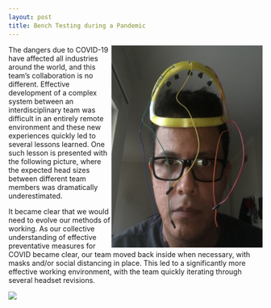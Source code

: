 ```yaml
---
layout: post
title: Bench Testing during a Pandemic
---
```

<img src="/photos/smallhat.PNG" width="300" height="400" style="float: right">
<p>The dangers due to COVID-19 have affected all industries around the world, and this team’s collaboration is no different.  Effective development of a complex system between an interdisciplinary team was difficult in an entirely remote environment and these new experiences quickly led to several lessons learned. One such lesson is presented with the following picture, where the expected head sizes between different team members was dramatically underestimated.</p>

<p>It became clear that we would need to evolve our methods of working. As our collective understanding of effective preventative measures for COVID became clear, our team moved back inside when necessary, with masks and/or social distancing in place. This led to a significantly more effective working environment, with the team quickly iterating through several headset revisions.</p>
<img src="/photos/joined.png">
